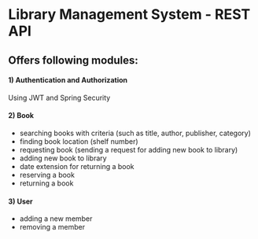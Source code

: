 <h1>Library Management System - REST API</h1>

<h2>Offers following modules:</h2>

<h4>1) Authentication and Authorization</h4>

Using JWT and Spring Security

<h4>2) Book</h4>

- searching books with criteria (such as title, author, publisher, category)
- finding book location (shelf number)
- requesting book (sending a request for adding new book to library)
- adding new book to library
- date extension for returning a book
- reserving a book
- returning a book

<h4>3) User</h4>

- adding a new member
- removing a member
